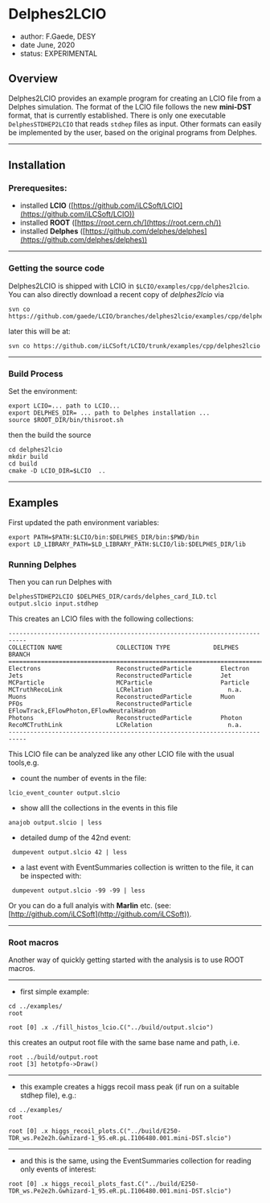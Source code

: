 # Delphes2LCIO
- author: F.Gaede, DESY
- date June, 2020
- status: EXPERIMENTAL


## Overview
Delphes2LCIO provides an example program for creating an LCIO file from a Delphes simulation.
The format of the LCIO file follows the new **mini-DST** format, that is currently established.
There is only one executable `DelphesSTDHEP2LCIO` that reads `stdhep` files as input.
Other formats can easily be implemented by the user, based on the original programs from Delphes.



-------


## Installation

### Prerequesites:
- installed **LCIO** ([https://github.com/iLCSoft/LCIO](https://github.com/iLCSoft/LCIO))
- installed **ROOT** ([https://root.cern.ch/](https://root.cern.ch/))
- installed **Delphes** ([https://github.com/delphes/delphes](https://github.com/delphes/delphes))

-------

### Getting the source code 

Delphes2LCIO is shipped with LCIO in `$LCIO/examples/cpp/delphes2lcio`. 
You can also directly download a recent copy of *delphes2lcio* via

```
svn co https://github.com/gaede/LCIO/branches/delphes2lcio/examples/cpp/delphes2lcio 
```

later this will be at:

```
svn co https://github.com/iLCSoft/LCIO/trunk/examples/cpp/delphes2lcio 
```
-------


### Build Process

Set the environment:
```
export LCIO=... path to LCIO...
export DELPHES_DIR= ... path to Delphes installation ...
source $ROOT_DIR/bin/thisroot.sh
```

then the build the source
```
cd delphes2lcio
mkdir build
cd build
cmake -D LCIO_DIR=$LCIO  ..

```

----------


## Examples

First updated the path environment variables:

```
export PATH=$PATH:$LCIO/bin:$DELPHES_DIR/bin:$PWD/bin
export LD_LIBRARY_PATH=$LD_LIBRARY_PATH:$LCIO/lib:$DELPHES_DIR/lib
```


### Running Delphes
Then you can run Delphes with

```
DelphesSTDHEP2LCIO $DELPHES_DIR/cards/delphes_card_ILD.tcl output.slcio input.stdhep
```

This creates an LCIO files with the following collections:


```
---------------------------------------------------------------------------
COLLECTION NAME               COLLECTION TYPE            DELPHES BRANCH
===========================================================================
Electrons                     ReconstructedParticle        Electron
Jets                          ReconstructedParticle        Jet
MCParticle                    MCParticle                   Particle
MCTruthRecoLink               LCRelation                     n.a.
Muons                         ReconstructedParticle        Muon
PFOs                          ReconstructedParticle        EFlowTrack,EFlowPhoton,EFlowNeutralHadron
Photons                       ReconstructedParticle        Photon
RecoMCTruthLink               LCRelation                     n.a.
---------------------------------------------------------------------------

```


This LCIO file can be analyzed like any other LCIO file with the usual tools,e.g.

- count the number of events in the file:

```
lcio_event_counter output.slcio 
```


- show alll the collections in the events in this file

```
anajob output.slcio | less
```

- detailed dump of the 42nd event:

```
 dumpevent output.slcio 42 | less

```

- a last event with EventSummaries collection is written to the file, it can be inspected with:

```
 dumpevent output.slcio -99 -99 | less

```



Or you can do a full analyis with **Marlin** etc. (see: [http://github.com/iLCSoft](http://github.com/iLCSoft)).


-----------------

### Root macros

Another way of quickly getting started with the analysis is to use ROOT macros.

----------

- first simple example:

```
cd ../examples/
root

root [0] .x ./fill_histos_lcio.C("../build/output.slcio")
```

this creates an output root file with the same base name and path, i.e.

```
root ../build/output.root 
root [3] hetotpfo->Draw()
```

------

- this example creates a higgs recoil mass peak (if run on a suitable stdhep file), e.g.:

```
cd ../examples/
root

root [0] .x higgs_recoil_plots.C("../build/E250-TDR_ws.Pe2e2h.Gwhizard-1_95.eR.pL.I106480.001.mini-DST.slcio")
```

-------

- and this is the same, using the EventSummaries collection for reading only events of interest:

```
root [0] .x higgs_recoil_plots_fast.C("../build/E250-TDR_ws.Pe2e2h.Gwhizard-1_95.eR.pL.I106480.001.mini-DST.slcio")
```
